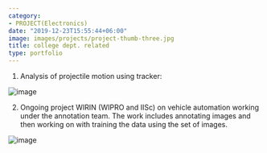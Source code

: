 ```yaml
---
category:
- PROJECT(Electronics)
date: "2019-12-23T15:55:44+06:00"
image: images/projects/project-thumb-three.jpg
title: college dept. related 
type: portfolio
---
```


1) Analysis of projectile motion using tracker:

![image](/images/projects/p1.jpg)



2) Ongoing project WIRIN (WIPRO and IISc) on vehicle automation working under the annotation team.
The work includes annotating images and then working on with training the data using the set of images.

![image](/images/projects/wirin.jpg)
